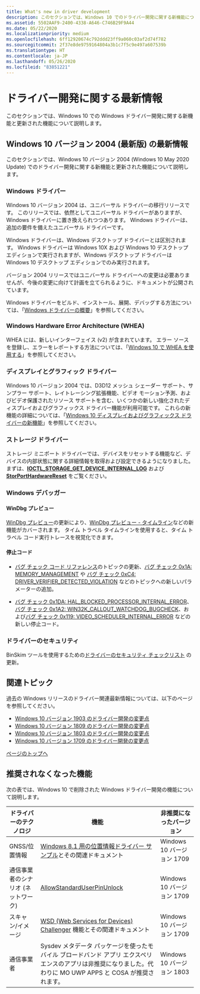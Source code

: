 ```yaml
---
title: What's new in driver development
description: このセクションでは、Windows 10 でのドライバー開発に関する新機能について説明します。
ms.assetid: 5502AAF9-2400-4338-A646-C746B29F9A44
ms.date: 05/22/2020
ms.localizationpriority: medium
ms.openlocfilehash: 6ff12920674c792ddd23ff9a060c03af2d74f782
ms.sourcegitcommit: 2f37e8de9759164804a3b1c7f5c9e497a607539b
ms.translationtype: HT
ms.contentlocale: ja-JP
ms.lasthandoff: 05/26/2020
ms.locfileid: "83851221"
---
```

# <a name="whats-new-in-driver-development"></a><a name="top"></a>ドライバー開発に関する最新情報

このセクションでは、Windows 10 での Windows ドライバー開発に関する新機能と更新された機能について説明します。

## <a name="whats-new-in-windows-10-version-2004-latest"></a>Windows 10 バージョン 2004 (最新版) の最新情報

このセクションでは、Windows 10 バージョン 2004 (Windows 10 May 2020 Update) でのドライバー開発に関する新機能と更新された機能について説明します。

### <a name="windows-drivers"></a>Windows ドライバー

Windows 10 バージョン 2004 は、ユニバーサル ドライバーの移行リリースです。 このリリースでは、依然としてユニバーサル ドライバーがありますが、Windows ドライバーに置き換えられつつあります。 Windows ドライバーは、追加の要件を備えたユニバーサル ドライバーです。

Windows ドライバーは、Windows デスクトップ ドライバーとは区別されます。 Windows ドライバーは Windows 10X および Windows 10 デスクトップ エディションで実行されますが、Windows デスクトップ ドライバーは Windows 10 デスクトップ エディションでのみ実行されます。

バージョン 2004 リリースではユニバーサル ドライバーへの変更は必要ありませんが、今後の変更に向けて計画を立てられるように、ドキュメントが公開されています。

Windows ドライバーをビルド、インストール、展開、デバッグする方法については、「[Windows ドライバーの概要](https://docs.microsoft.com/windows-hardware/drivers/develop/getting-started-with-windows-drivers)」を参照してください。

### <a name="windows-hardware-error-architecture-whea"></a>Windows Hardware Error Architecture (WHEA)

WHEA には、新しいインターフェイス (v2) が含まれています。 エラー ソースを登録し、エラーをレポートする方法については、「[Windows 10 で WHEA を使用する](whea/using-whea-on-windows-10.md)」を参照してください。

### <a name="display-and-graphics-drivers"></a>ディスプレイとグラフィック ドライバー

Windows 10 バージョン 2004 では、D3D12 メッシュ シェーダー サポート、サンプラー サポート、レイトレーシング拡張機能、ビデオ モーション予測、およびビデオ保護されたリソース サポートを含む、いくつかの新しい強化されたディスプレイおよびグラフィックス ドライバー機能が利用可能です。 これらの新機能の詳細については、「[Windows 10 ディスプレイおよびグラフィックス ドライバーの新機能](https://docs.microsoft.com/windows-hardware/drivers/display/what-s-new-for-windows-10-display-and-graphics-drivers)」を参照してください。

### <a name="storage-drivers"></a>ストレージ ドライバー

ストレージ ミニポート ドライバーでは、デバイスをリセットする機能など、デバイスの内部状態に関する詳細情報を取得および設定できるようになりました。 まずは、[**IOCTL_STORAGE_GET_DEVICE_INTERNAL_LOG**](https://docs.microsoft.com/windows-hardware/drivers/ddi/ntddstor/ni-ntddstor-ioctl_storage_get_device_internal_log) および [**StorPortHardwareReset**](https://docs.microsoft.com/windows-hardware/drivers/ddi/storport/nf-storport-storporthardwarereset) をご覧ください。

### <a name="windows-debugger"></a>Windows デバッガー

#### <a name="windbg-preview"></a>WinDbg プレビュー

[WinDbg プレビュー](https://docs.microsoft.com/windows-hardware/drivers/debugger/debugging-using-windbg-preview)の更新により、[WinDbg プレビュー - タイムライン](https://docs.microsoft.com/windows-hardware/drivers/debugger/windbg-timeline-preview)などの新機能がカバーされます。 タイム トラベル タイムラインを使用すると、タイム トラベル コード実行トレースを視覚化できます。

#### <a name="stop-codes"></a>停止コード

- [バグ チェック コード リファレンス](https://docs.microsoft.com/windows-hardware/drivers/debugger/bug-check-code-reference2)のトピックの更新、[バグ チェック 0x1A: MEMORY_MANAGEMENT](https://docs.microsoft.com/windows-hardware/drivers/debugger/bug-check-0x1a--memory-management) や [バグ チェック 0xC4: DRIVER_VERIFIER_DETECTED_VIOLATION](https://docs.microsoft.com/windows-hardware/drivers/debugger/bug-check-0xc4--driver-verifier-detected-violation) などのトピックへの新しいパラメーターの追加。

- [バグ チェック 0x1DA: HAL_BLOCKED_PROCESSOR_INTERNAL_ERROR](https://docs.microsoft.com/windows-hardware/drivers/debugger/bug-check-0x1da--hal-blocked-processor-internal-error)、[バグ チェック 0x1A2: WIN32K_CALLOUT_WATCHDOG_BUGCHECK](https://docs.microsoft.com/windows-hardware/drivers/debugger/bug-check-0x1a2--win32k-callout-watchdog-bugcheck)、および[バグ チェック 0x119: VIDEO_SCHEDULER_INTERNAL_ERROR](https://docs.microsoft.com/windows-hardware/drivers/debugger/bug-check-0x119---video-scheduler-internal-error) などの新しい停止コード。

### <a name="driver-security"></a>ドライバーのセキュリティ

BinSkim ツールを使用するための[ドライバーのセキュリティ チェックリスト](https://docs.microsoft.com/windows-hardware/drivers/driversecurity/driver-security-checklist) の更新。

## <a name="related-topics"></a>関連トピック

過去の Windows リリースのドライバー関連最新情報については、以下のページを参照してください。

* [Windows 10 バージョン 1903 のドライバー開発の変更点](driver-changes-for-windows-10-version-1903.md)
* [Windows 10 バージョン 1809 のドライバー開発の変更点](driver-changes-for-windows-10-version-1809.md)
* [Windows 10 バージョン 1803 のドライバー開発の変更点](driver-changes-for-windows-10-version-1803.md)
* [Windows 10 バージョン 1709 のドライバー開発の変更点](driver-changes-for-windows-10-version-1709.md)

[ページのトップへ](#top)

## <a name="deprecated-features"></a>推奨されなくなった機能

次の表では、Windows 10 で削除された Windows ドライバー開発の機能について説明します。

| ドライバーのテクノロジ | 機能 | 非推奨になったバージョン |
|---|---|---|
| GNSS/位置情報 | [Windows 8.1 用の位置情報ドライバー サンプル](https://docs.microsoft.com/windows-hardware/drivers/gnss/sensors-geolocation-driver-sample)とその関連ドキュメント | Windows 10 バージョン 1709 |
| 通信事業者のシナリオ (ネットワーク) | [AllowStandardUserPinUnlock](https://docs.microsoft.com/windows-hardware/drivers/mobilebroadband/allowstandarduserpinunlock) | Windows 10 バージョン 1709 |
| スキャン/イメージ | [WSD (Web Services for Devices) Challenger](https://docs.microsoft.com/windows-hardware/drivers/image/challenging-a-disconnected-scanner-with-the-wsd-challenger) 機能とその関連ドキュメント | Windows 10 バージョン 1709 |
|通信事業者| Sysdev メタデータ パッケージを使ったモバイル ブロードバンド アプリ エクスペリエンスのアプリは非推奨になりました。代わりに MO UWP APPS と COSA が推奨されます。 | Windows 10 バージョン 1803|
